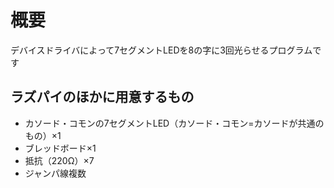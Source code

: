 # 概要
デバイスドライバによって7セグメントLEDを8の字に3回光らせるプログラムです

## ラズパイのほかに用意するもの
- カソード・コモンの7セグメントLED（カソード・コモン=カソードが共通のもの）×1
- ブレッドボード×1
- 抵抗（220Ω）×7
- ジャンパ線複数
